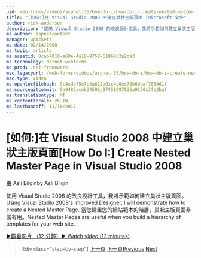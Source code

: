 ```yaml
---
uid: web-forms/videos/aspnet-35/how-do-i/how-do-i-create-nested-master-page-in-visual-studio-2008
title: "[如何:]在 Visual Studio 2008 中建立巢狀主版頁面 |Microsoft 文件"
author: rick-anderson
description: "使用 Visual Studio 2008 的改良設計工具，我將示範如何建立巢狀主版頁面。 巢狀主版頁面可用，當您建置 hierarch..."
ms.author: aspnetcontent
manager: wpickett
ms.date: 02/14/2008
ms.topic: article
ms.assetid: 0cab7010-e60e-4a18-9750-61068d3a2da3
ms.technology: dotnet-webforms
ms.prod: .net-framework
msc.legacyurl: /web-forms/videos/aspnet-35/how-do-i/how-do-i-create-nested-master-page-in-visual-studio-2008
msc.type: video
ms.openlocfilehash: 0c4edbf5e7e0a618a61c4c0ec78b6bbaf763461f
ms.sourcegitcommit: 9a9483aceb34591c97451997036a9120c3fe2baf
ms.translationtype: MT
ms.contentlocale: zh-TW
ms.lasthandoff: 11/10/2017
---
```

<a name="how-do-i-create-nested-master-page-in-visual-studio-2008"></a><span data-ttu-id="9ec8b-104">[如何:]在 Visual Studio 2008 中建立巢狀主版頁面</span><span class="sxs-lookup"><span data-stu-id="9ec8b-104">[How Do I:] Create Nested Master Page in Visual Studio 2008</span></span>
====================
<span data-ttu-id="9ec8b-105">由 Asli Bilgin</span><span class="sxs-lookup"><span data-stu-id="9ec8b-105">by Asli Bilgin</span></span>

<span data-ttu-id="9ec8b-106">使用 Visual Studio 2008 的改良設計工具，我將示範如何建立巢狀主版頁面。</span><span class="sxs-lookup"><span data-stu-id="9ec8b-106">Using Visual Studio 2008's improved Designer, I will demonstrate how to create a Nested Master Page.</span></span> <span data-ttu-id="9ec8b-107">當您建置您的網站範本的階層，巢狀主版頁面非常有用。</span><span class="sxs-lookup"><span data-stu-id="9ec8b-107">Nested Master Pages are useful when you build a hierarchy of templates for your web site.</span></span>

[<span data-ttu-id="9ec8b-108">&#9654;觀看影片 （12 分鐘）</span><span class="sxs-lookup"><span data-stu-id="9ec8b-108">&#9654; Watch video (12 minutes)</span></span>](https://channel9.msdn.com/Blogs/ASP-NET-Site-Videos/how-do-i-create-nested-master-page-in-visual-studio-2008)

>[!div class="step-by-step"]
<span data-ttu-id="9ec8b-109">[上一頁](how-do-i-create-a-master-page-in-visual-studio-2008.md)
[下一頁](how-do-i-cascading-style-sheets-in-visual-studio-2008.md)</span><span class="sxs-lookup"><span data-stu-id="9ec8b-109">[Previous](how-do-i-create-a-master-page-in-visual-studio-2008.md)
[Next](how-do-i-cascading-style-sheets-in-visual-studio-2008.md)</span></span>
